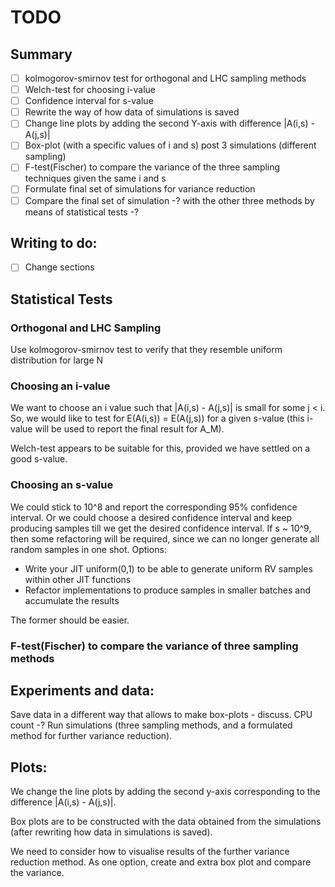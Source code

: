 # TODO
## Summary
- [ ] kolmogorov-smirnov test for orthogonal and LHC sampling methods
- [ ] Welch-test for choosing i-value
- [ ] Confidence interval for s-value
- [ ] Rewrite the way of how data of simulations is saved
- [ ] Change line plots by adding the second Y-axis with difference |A(i,s) - A(j,s)|
- [ ] Box-plot (with a specific values of i and s) post 3 simulations (different sampling)
- [ ] F-test(Fischer) to compare the variance of the three sampling techniques given the same i and s
- [ ] Formulate final set of simulations for variance reduction
- [ ] Compare the final set of simulation -? with the other three methods by means of statistical tests -?

## Writing to do:
- [ ] Change sections



## Statistical Tests
### Orthogonal and LHC Sampling
Use kolmogorov-smirnov test to verify that they resemble uniform distribution for large N
### Choosing an i-value 
We want to choose an i value such that |A(i,s) - A(j,s)| is small
for some j < i. So, we would like to test for E(A(i,s)) = E(A(j,s))
for a given s-value (this i-value will be used to report the final
result for A_M).

Welch-test appears to be suitable for this, provided we have settled
on a good s-value.

### Choosing an s-value
We could stick to 10^8 and report the corresponding 95% confidence
interval. Or we could choose a desired confidence interval and
keep producing samples till we get the desired confidence interval.
If s ~ 10^9, then some refactoring will be required, since we can
no longer generate all random samples in one shot. Options:
- Write your JIT uniform(0,1) to be able to generate uniform RV samples
within other JIT functions
- Refactor implementations to produce samples in smaller batches and
accumulate the results

The former should be easier.

### F-test(Fischer) to compare the variance of three sampling methods

## Experiments and data:
Save data in a different way that allows to make box-plots - discuss. CPU count -?
Run simulations (three sampling methods, and a formulated method for further variance reduction).

## Plots:
We change the line plots by adding the second y-axis corresponding to the difference |A(i,s) - A(j,s)|. 

Box plots are to be constructed with the data obtained from the simulations (after rewriting how data in simulations is saved).

We need to consider how to visualise results of the further variance reduction method. As one option, create and extra box plot and compare the variance. 

